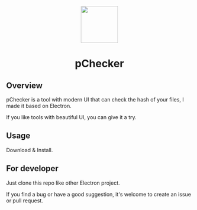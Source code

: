 <div align="center"><img width="100" src="https://pchecker.pwp.app/static/mirror.png"></div>
<h1 align="center">pChecker</h1>

## Overview

pChecker is a tool with modern UI that can check the hash of your files, I made it based on Electron.

If you like tools with beautiful UI, you can give it a try.

## Usage

Download & Install.

## For developer

Just clone this repo like other Electron project.

If you find a bug or have a good suggestion, it's welcome to create an issue or pull request.